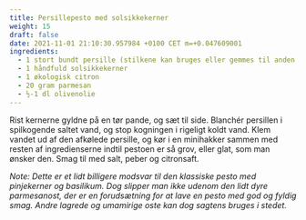 ```yaml
---
title: Persillepesto med solsikkekerner
weight: 15
draft: false
date: 2021-11-01 21:10:30.957984 +0100 CET m=+0.047609001
ingredients:
  - 1 stort bundt persille (stilkene kan bruges eller gemmes til anden brug)
  - 1 håndfuld solsikkekerner
  - 1 økologisk citron
  - 20 gram parmesan
  - ½-1 dl olivenolie
---
```




Rist kernerne gyldne på en tør pande, og sæt til side. Blanchér
persillen i spilkogende saltet vand, og stop kogningen i rigeligt koldt
vand. Klem vandet ud af den afkølede persille, og kør i en minihakker
sammen med resten af ingredienserne indtil pestoen er så grov, eller
glat, som man ønsker den. Smag til med salt, peber og citronsaft.

*Note: Dette er et lidt billigere modsvar til den klassiske pesto med
pinjekerner og basilikum. Dog slipper man ikke udenom den lidt dyre
parmesanost, der er en forudsætning for at lave en pesto med god og
fyldig smag. Andre lagrede og umamirige oste kan dog sagtens bruges i
stedet.*







